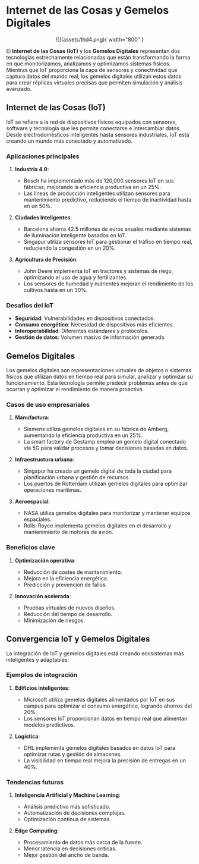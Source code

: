 # Internet de las Cosas y Gemelos Digitales

<center>
![](assets/thd4.png){ width="800" }
</center>

El **Internet de las Cosas (IoT)** y los **Gemelos Digitales** representan dos tecnologías estrechamente relacionadas que están transformando la forma en que monitorizamos, analizamos y optimizamos sistemas físicos. Mientras que IoT proporciona la capa de sensores y conectividad que captura datos del mundo real, los gemelos digitales utilizan estos datos para crear réplicas virtuales precisas que permiten simulación y análisis avanzado.

## Internet de las Cosas (IoT)

IoT se refiere a la red de dispositivos físicos equipados con sensores, software y tecnología que les permite conectarse e intercambiar datos. Desde electrodomésticos inteligentes hasta sensores industriales, IoT está creando un mundo más conectado y automatizado.

### Aplicaciones principales

1. **Industria 4.0**:
   - Bosch ha implementado más de 120,000 sensores IoT en sus fábricas, mejorando la eficiencia productiva en un 25%.
   - Las líneas de producción inteligentes utilizan sensores para mantenimiento predictivo, reduciendo el tiempo de inactividad hasta en un 50%.

2. **Ciudades Inteligentes**:
   - Barcelona ahorra 42.5 millones de euros anuales mediante sistemas de iluminación inteligente basados en IoT.
   - Singapur utiliza sensores IoT para gestionar el tráfico en tiempo real, reduciendo la congestión en un 20%.

3. **Agricultura de Precisión**:
   - John Deere implementa IoT en tractores y sistemas de riego, optimizando el uso de agua y fertilizantes.
   - Los sensores de humedad y nutrientes mejoran el rendimiento de los cultivos hasta en un 30%.

### Desafíos del IoT

- **Seguridad**: Vulnerabilidades en dispositivos conectados.
- **Consumo energético**: Necesidad de dispositivos más eficientes.
- **Interoperabilidad**: Diferentes estándares y protocolos.
- **Gestión de datos**: Volumen masivo de información generada.

## Gemelos Digitales

Los gemelos digitales son representaciones virtuales de objetos o sistemas físicos que utilizan datos en tiempo real para simular, analizar y optimizar su funcionamiento. Esta tecnología permite predecir problemas antes de que ocurran y optimizar el rendimiento de manera proactiva.

### Casos de uso empresariales

1. **Manufactura**:
   - Siemens utiliza gemelos digitales en su fábrica de Amberg, aumentando la eficiencia productiva en un 25%.
   - La smart factory de Gestamp emplea un gemelo digital conectado vía 5G para validar procesos y tomar decisiones basadas en datos.

2. **Infraestructura urbana**:
   - Singapur ha creado un gemelo digital de toda la ciudad para planificación urbana y gestión de recursos.
   - Los puertos de Rotterdam utilizan gemelos digitales para optimizar operaciones marítimas.

3. **Aeroespacial**:
   - NASA utiliza gemelos digitales para monitorizar y mantener equipos espaciales.
   - Rolls-Royce implementa gemelos digitales en el desarrollo y mantenimiento de motores de avión.

### Beneficios clave

1. **Optimización operativa**:
   - Reducción de costes de mantenimiento.
   - Mejora en la eficiencia energética.
   - Predicción y prevención de fallos.

2. **Innovación acelerada**:
   - Pruebas virtuales de nuevos diseños.
   - Reducción del tiempo de desarrollo.
   - Minimización de riesgos.

## Convergencia IoT y Gemelos Digitales

La integración de IoT y gemelos digitales está creando ecosistemas más inteligentes y adaptables:

### Ejemplos de integración

1. **Edificios inteligentes**:
   - Microsoft utiliza gemelos digitales alimentados por IoT en sus campus para optimizar el consumo energético, logrando ahorros del 20%.
   - Los sensores IoT proporcionan datos en tiempo real que alimentan modelos predictivos.

2. **Logística**:
   - DHL implementa gemelos digitales basados en datos IoT para optimizar rutas y gestión de almacenes.
   - La visibilidad en tiempo real mejora la precisión de entregas en un 40%.

### Tendencias futuras

1. **Inteligencia Artificial y Machine Learning**:
   - Análisis predictivo más sofisticado.
   - Automatización de decisiones complejas.
   - Optimización continua de sistemas.

2. **Edge Computing**:
   - Procesamiento de datos más cerca de la fuente.
   - Menor latencia en decisiones críticas.
   - Mejor gestión del ancho de banda.